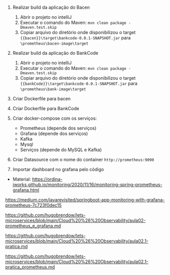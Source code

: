 1. Realizar build da aplicação do Bacen
    1. Abrir o projeto no intelliJ
    2. Executar o comando do Maven: `mvn clean package -Dmaven.test.skip`
    3. Copiar arquivo do diretório onde disponibilizou o target `{{bacen}}\target\bankcode-0.0.1-SNAPSHOT.jar` para `\prometheus\bacen-image\target`
2. Realizar build da aplicação do BankCode
    1. Abrir o projeto no intelliJ
    2. Executar o comando do Maven: `mvn clean package -Dmaven.test.skip`
    3. Copiar arquivo do diretório onde disponibilizou o target `{{bankCode}}\target\bankcode-0.0.1-SNAPSHOT.jar` para `\prometheus\bank-image\target`

3. Criar Dockerfile para bacen

4. Criar Dockerfile para BankCode

5. Criar docker-compose com os serviços:
    - Prometheus (depende dos serviços)
    - Grafana (depende dos serviços)
    - Kafka
    - Mysql
    - Serviços (depende do MySQL e Kafka)

6. Criar Datasource com o nome do container `http://prometheus:9090`

7. Importar dashboard no grafana pelo código

- Material:
https://ordina-jworks.github.io/monitoring/2020/11/16/monitoring-spring-prometheus-grafana.html

https://medium.com/javarevisited/springboot-app-monitoring-with-grafana-prometheus-7c723f0dec15

https://github.com/hugobrendow/lets-microservices/blob/main/Cloud%20%26%20Observability/aula02-prometheus_e_grafana.md

https://github.com/hugobrendow/lets-microservices/blob/main/Cloud%20%26%20Observability/aula02.1-pratica.md

https://github.com/hugobrendow/lets-microservices/blob/main/Cloud%20%26%20Observability/aula02.1-pratica_prometheus.md

